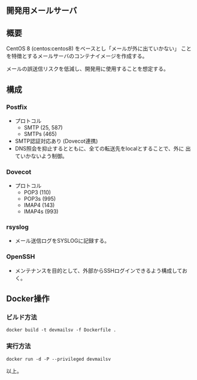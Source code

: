 開発用メールサーバ
--------------------

## 概要
CentOS 8 (centos:centos8) をベースとし「メールが外に出ていかない」
ことを特徴とするメールサーバのコンテナイメージを作成する。

メールの誤送信リスクを低減し、開発用に使用することを想定する。

## 構成
### Postfix
- プロトコル
  - SMTP (25, 587)
  - SMTPs (465)
- SMTP認証対応あり (Dovecot連携)
- DNS照会を抑止するとともに、全ての転送先をlocalとすることで、外に
  出ていかないよう制御。

### Dovecot
- プロトコル
  - POP3 (110)
  - POP3s (995)
  - IMAP4 (143)
  - IMAP4s (993)

### rsyslog
- メール送信ログをSYSLOGに記録する。

### OpenSSH
- メンテナンスを目的として、外部からSSHログインできるよう構成しておく。

## Docker操作
### ビルド方法
    docker build -t devmailsv -f Dockerfile .

### 実行方法
    docker run -d -P --privileged devmailsv

以上。
